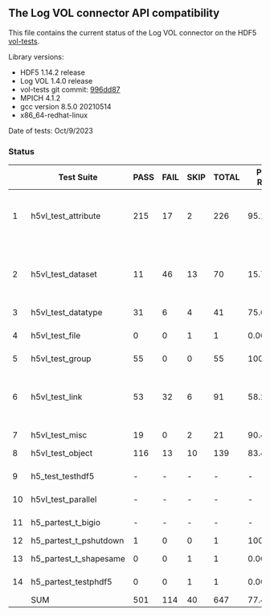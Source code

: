 ## The Log VOL connector API compatibility

This file contains the current status of the Log VOL connector on the HDF5 [vol-tests](https://github.com/HDFGroup/vol-tests.git).

Library versions:
- HDF5 1.14.2 release
- Log VOL 1.4.0 release
- vol-tests git commit: [996dd87](https://github.com/HDFGroup/vol-tests/tree/996dd87212b2547f1ce638d29b64c8ca436d859c)
- MPICH 4.1.2
- gcc version 8.5.0 20210514
- x86_64-redhat-linux

Date of tests: Oct/9/2023

### Status

|  | Test Suite | PASS | FAIL | SKIP | TOTAL | Pass Rate | Note (Something to check further) |
|---|---|---|---|---|---|---|---|
| 1 | h5vl_test_attribute | 215 | 17 | 2 | 226 | 95.13% | In H5VL_log_attr_specific at H5VL_log_att.cpp:457: function returns -1 |
| 2 | h5vl_test_dataset | 11 | 46 | 13 | 70 | 15.71% | The same file has been opened. The Log VOL connector currently does not support multiple opens. |
| 3 | h5vl_test_datatype | 31 | 6 | 4 | 41 | 75.61% | Couldn't Open File |
| 4 | h5vl_test_file | 0 | 0 | 1 | 1 | 0.00% | Read: received incorrect file intent for read-only file open |
| 5 | h5vl_test_group | 55 | 0 | 0 | 55 | 100.00% | - |
| 6 | h5vl_test_link | 53 | 32 | 6 | 91 | 58.24% | The same file has been opened. The Log VOL connector currently does not support multiple opens. |
| 7 | h5vl_test_misc | 19 | 0 | 2 | 21 | 90.48% | - |
| 8 | h5vl_test_object | 116 | 13 | 10 | 139 | 83.45% | Failure when copy object |
| 9 | h5_test_testhdf5 | - | - | - | - | - | mpi-io driver not enabled |
| 10 | h5vl_test_parallel | - | - | - | - | - | Write: point sel takes long time |
| 11 | h5_partest_t_bigio | - | - | - | - | - | Read: point sel takes long time |
| 12 | h5_partest_t_pshutdown | 1 | 0 | 0 | 1 | 100.00% | - |
| 13 | h5_partest_t_shapesame | 0 | 0 | 1 | 1 | 0.00% | Assertion Failure (Incorrectness) |
| 14 | h5_partest_testphdf5 | 0 | 0 | 1 | 1 | 0.00% | Assertion Failure (Incorrectness) |
|  | SUM | 501 | 114 | 40 | 647 | 77.43% |  |
